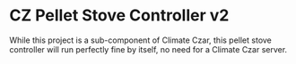 # CZ Pellet Stove Controller v2

While this project is a sub-component of Climate Czar, this pellet stove controller will run perfectly fine by itself, no need for a Climate Czar server.
